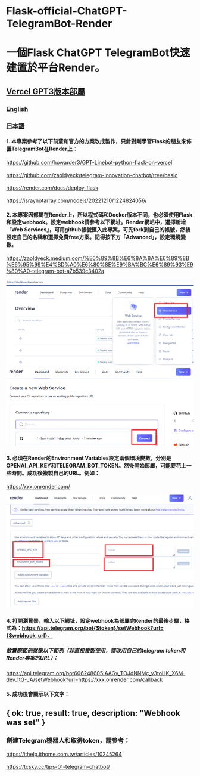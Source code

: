 # Flask-official-ChatGPT-TelegramBot-Render
# 一個Flask ChatGPT TelegramBot快速建置於平台Render。


## [Vercel GPT3版本部屬](https://github.com/pyfbsdk59/Flask-ChatGPT-TelegramBot-Vercel)

### [English](https://github.com/pyfbsdk59/Flask-official-ChatGPT-TelegramBot-Render/blob/main/README_en.md)
### [日本語](https://github.com/pyfbsdk59/Flask-official-ChatGPT-TelegramBot-Render/blob/main/README_jp.md)


#### 1. 本專案參考了以下前輩和官方的方案改成製作，只針對剛學習Flask的朋友來佈置TelegramBot在Render上：

https://github.com/howarder3/GPT-Linebot-python-flask-on-vercel<br><br>
https://github.com/zaoldyeck/telegram-innovation-chatbot/tree/basic<br><br>
https://render.com/docs/deploy-flask<br><br>
https://israynotarray.com/nodejs/20221210/1224824056/

#### 2. 本專案因部屬在Render上，所以程式碼和Docker版本不同，也必須使用Flask和設定webhook。設定webhook請參考以下網址。Render網站中，選擇新增「Web Services」，可用github帳號匯入此專案，可先fork到自己的帳號，然後設定自己的名稱和選擇免費free方案。記得按下方「Advanced」，設定環境變數。

https://zaoldyeck.medium.com/%E6%89%8B%E6%8A%8A%E6%89%8B%E6%95%99%E4%BD%A0%E6%80%8E%E9%BA%BC%E6%89%93%E9%80%A0-telegram-bot-a7b539c3402a

<div align="center">
  <img src="demo/demo1.png" width="600"/>
</div>

<div align="center">
  <img src="demo/demo2.png" width="700"/>
</div>

#### 3. 必須在Render的Environment Variables設定兩個環境變數，分別是OPENAI_API_KEY和TELEGRAM_BOT_TOKEN。然後開始部屬，可能要花上一些時間。成功後複製自己的URL。例如：

https://xxx.onrender.com/

<div align="center">
  <img src="demo/demo3.png" width="700"/>
</div>


#### 4. 打開瀏覽器，輸入以下網址，設定webhook為部屬完Render的最後步驟，格式為：https://api.telegram.org/bot{$token}/setWebhook?url={$webhook_url}。

##### 故實際範例就像以下範例（非直接複製使用，請改用自己的telegram token和Render專案的URL）：


https://api.telegram.org/bot606248605:AAGv_TOJdNNMc_v3toHK_X6M-dev_1tG-JA/setWebhook?url=https://xxx.onrender.com/callback


#### 5. 成功後會顯示以下文字：

{
  ok: true,
  result: true,
  description: "Webhook was set"
}
------
### 創建Telegram機器人和取得token，請參考： 
https://ithelp.ithome.com.tw/articles/10245264<br><br>
https://tcsky.cc/tips-01-telegram-chatbot/

